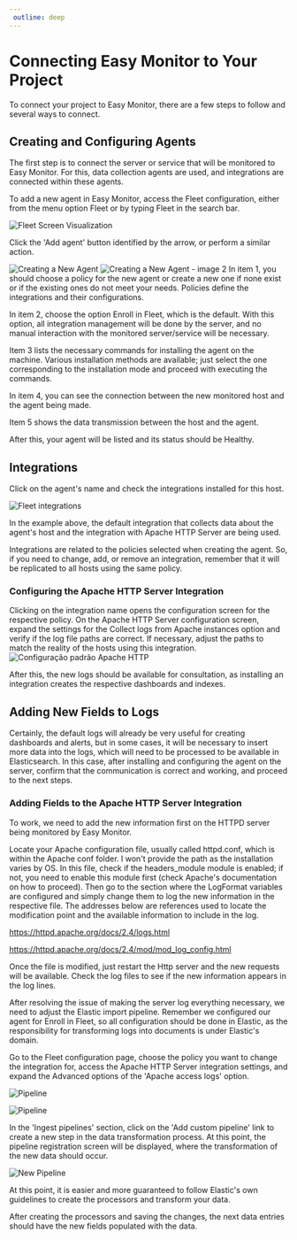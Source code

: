 ```yaml
---
 outline: deep
---
```


# Connecting Easy Monitor to Your Project
To connect your project to Easy Monitor, there are a few steps to follow and several ways to connect.

## Creating and Configuring Agents
The first step is to connect the server or service that will be monitored to Easy Monitor. For this, data collection agents are used, and integrations are connected within these agents.

To add a new agent in Easy Monitor, access the Fleet configuration, either from the menu option Fleet or by typing Fleet in the search bar.

![Fleet Screen Visualization](/img/components/easy-monitor/elastic-search-connecting-fleet-view-add-fleet.png)

Click the 'Add agent' button identified by the arrow, or perform a similar action.

![Creating a New Agent](/img/components/easy-monitor/elastic-search-connecting-add-agent.png)
![Creating a New Agent - image 2](/img/components/easy-monitor/elastic-search-connecting-add-agent2.png)
In item 1, you should choose a policy for the new agent or create a new one if none exist or if the existing ones do not meet your needs. Policies define the integrations and their configurations.

In item 2, choose the option Enroll in Fleet, which is the default. With this option, all integration management will be done by the server, and no manual interaction with the monitored server/service will be necessary.

Item 3 lists the necessary commands for installing the agent on the machine. Various installation methods are available; just select the one corresponding to the installation mode and proceed with executing the commands.

In item 4, you can see the connection between the new monitored host and the agent being made.

Item 5 shows the data transmission between the host and the agent.

After this, your agent will be listed and its status should be Healthy.

## Integrations
Click on the agent's name and check the integrations installed for this host.

![Fleet integrations](/img/components/easy-monitor/elastic-search-connecting-fleet-agent-integrations.png)

In the example above, the default integration that collects data about the agent's host and the integration with Apache HTTP Server are being used.

Integrations are related to the policies selected when creating the agent. So, if you need to change, add, or remove an integration, remember that it will be replicated to all hosts using the same policy.

### Configuring the Apache HTTP Server Integration
Clicking on the integration name opens the configuration screen for the respective policy. On the Apache HTTP Server configuration screen, expand the settings for the Collect logs from Apache instances option and verify if the log file paths are correct. If necessary, adjust the paths to match the reality of the hosts using this integration.
![Configuração padrão Apache HTTP](/img/components/easy-monitor/elastic-search-connecting-integration-apache.png)

After this, the new logs should be available for consultation, as installing an integration creates the respective dashboards and indexes.

## Adding New Fields to Logs
Certainly, the default logs will already be very useful for creating dashboards and alerts, but in some cases, it will be necessary to insert more data into the logs, which will need to be processed to be available in Elasticsearch. In this case, after installing and configuring the agent on the server, confirm that the communication is correct and working, and proceed to the next steps.

### Adding Fields to the Apache HTTP Server Integration
To work, we need to add the new information first on the HTTPD server being monitored by Easy Monitor.

Locate your Apache configuration file, usually called httpd.conf, which is within the Apache conf folder. I won't provide the path as the installation varies by OS. In this file, check if the headers_module module is enabled; if not, you need to enable this module first (check Apache's documentation on how to proceed). Then go to the section where the LogFormat variables are configured and simply change them to log the new information in the respective file. The addresses below are references used to locate the modification point and the available information to include in the log.

https://httpd.apache.org/docs/2.4/logs.html

https://httpd.apache.org/docs/2.4/mod/mod_log_config.html

Once the file is modified, just restart the Http server and the new requests will be available. Check the log files to see if the new information appears in the log lines.

After resolving the issue of making the server log everything necessary, we need to adjust the Elastic import pipeline. Remember we configured our agent for Enroll in Fleet, so all configuration should be done in Elastic, as the responsibility for transforming logs into documents is under Elastic's domain.

Go to the Fleet configuration page, choose the policy you want to change the integration for, access the Apache HTTP Server integration settings, and expand the Advanced options of the 'Apache access logs' option.

![Pipeline](/img/components/easy-monitor/elastic-search-connecting-add-field-fleet.png)

![Pipeline](/img/components/easy-monitor/elastic-search-connecting-add-field-fleet2.png)

In the 'Ingest pipelines' section, click on the 'Add custom pipeline' link to create a new step in the data transformation process. At this point, the pipeline registration screen will be displayed, where the transformation of the new data should occur.

![New Pipeline](/img/components/easy-monitor/elastic-search-connecting-add-field-new-pipe.png)

At this point, it is easier and more guaranteed to follow Elastic's own guidelines to create the processors and transform your data.

After creating the processors and saving the changes, the next data entries should have the new fields populated with the data.